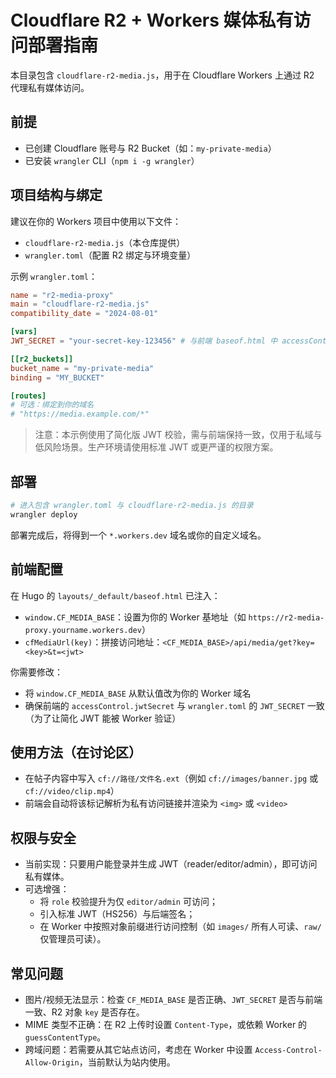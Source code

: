 # Cloudflare R2 + Workers 媒体私有访问部署指南

本目录包含 `cloudflare-r2-media.js`，用于在 Cloudflare Workers 上通过 R2 代理私有媒体访问。

## 前提
- 已创建 Cloudflare 账号与 R2 Bucket（如：`my-private-media`）
- 已安装 `wrangler` CLI（`npm i -g wrangler`）

## 项目结构与绑定
建议在你的 Workers 项目中使用以下文件：
- `cloudflare-r2-media.js`（本仓库提供）
- `wrangler.toml`（配置 R2 绑定与环境变量）

示例 `wrangler.toml`：

```toml
name = "r2-media-proxy"
main = "cloudflare-r2-media.js"
compatibility_date = "2024-08-01"

[vars]
JWT_SECRET = "your-secret-key-123456" # 与前端 baseof.html 中 accessControl.jwtSecret 保持一致

[[r2_buckets]]
bucket_name = "my-private-media"
binding = "MY_BUCKET"

[routes]
# 可选：绑定到你的域名
# "https://media.example.com/*"
```

> 注意：本示例使用了简化版 JWT 校验，需与前端保持一致，仅用于私域与低风险场景。生产环境请使用标准 JWT 或更严谨的权限方案。

## 部署

```bash
# 进入包含 wrangler.toml 与 cloudflare-r2-media.js 的目录
wrangler deploy
```

部署完成后，将得到一个 `*.workers.dev` 域名或你的自定义域名。

## 前端配置
在 Hugo 的 `layouts/_default/baseof.html` 已注入：
- `window.CF_MEDIA_BASE`：设置为你的 Worker 基地址（如 `https://r2-media-proxy.yourname.workers.dev`）
- `cfMediaUrl(key)`：拼接访问地址：`<CF_MEDIA_BASE>/api/media/get?key=<key>&t=<jwt>`

你需要修改：
- 将 `window.CF_MEDIA_BASE` 从默认值改为你的 Worker 域名
- 确保前端的 `accessControl.jwtSecret` 与 `wrangler.toml` 的 `JWT_SECRET` 一致（为了让简化 JWT 能被 Worker 验证）

## 使用方法（在讨论区）
- 在帖子内容中写入 `cf://路径/文件名.ext`（例如 `cf://images/banner.jpg` 或 `cf://video/clip.mp4`）
- 前端会自动将该标记解析为私有访问链接并渲染为 `<img>` 或 `<video>`

## 权限与安全
- 当前实现：只要用户能登录并生成 JWT（reader/editor/admin），即可访问私有媒体。
- 可选增强：
  - 将 `role` 校验提升为仅 `editor/admin` 可访问；
  - 引入标准 JWT（HS256）与后端签名；
  - 在 Worker 中按照对象前缀进行访问控制（如 `images/` 所有人可读、`raw/` 仅管理员可读）。

## 常见问题
- 图片/视频无法显示：检查 `CF_MEDIA_BASE` 是否正确、`JWT_SECRET` 是否与前端一致、R2 对象 `key` 是否存在。
- MIME 类型不正确：在 R2 上传时设置 `Content-Type`，或依赖 Worker 的 `guessContentType`。
- 跨域问题：若需要从其它站点访问，考虑在 Worker 中设置 `Access-Control-Allow-Origin`，当前默认为站内使用。